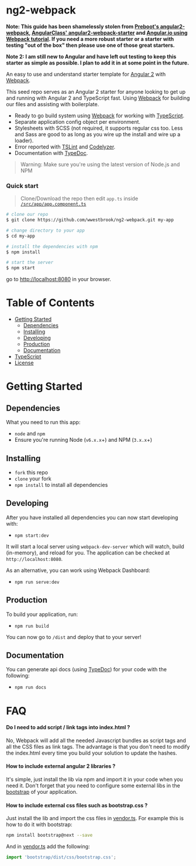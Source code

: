 # ng2-webpack

**Note: This guide has been shamelessly stolen from [Preboot's angular2-webpack](https://github.com/preboot/angular2-webpack), [AngularClass' angular2-webpack-starter](https://github.com/AngularClass/angular2-webpack-starter) and [Angular.io using Webpack tutorial](https://angular.io/docs/ts/latest/guide/webpack.html).  If you need a more robust starter or a starter with testing "out of the box" then please use one of those great starters.**

**Note 2: I am still new to Angular and have left out testing to keep this starter as simple as possible.  I plan to add it in at some point in the future.**

An easy to use and understand starter template for [Angular 2](http://angular.io) with [Webpack](http://webpack.github.io/).

This seed repo serves as an Angular 2 starter for anyone looking to get up and running with Angular 2 and TypeScript fast. Using [Webpack](http://webpack.github.io/) for building our files and assisting with boilerplate. 

* Ready to go build system using [Webpack](https://webpack.github.io/docs/) for working with [TypeScript](http://www.typescriptlang.org/).
* Separate application config object per environment.
* Stylesheets with SCSS (not required, it supports regular css too.  Less and Sass are good to as long as you wire up the install and wire up a loader).
* Error reported with [TSLint](http://palantir.github.io/tslint/) and [Codelyzer](https://github.com/mgechev/codelyzer).
* Documentation with [TypeDoc](http://typedoc.org/).

>Warning: Make sure you're using the latest version of Node.js and NPM

### Quick start

> Clone/Download the repo then edit `app.ts` inside [`/src/app/app.component.ts`](/src/app/app.component.ts)

```bash
# clone our repo
$ git clone https://github.com/wwestbrook/ng2-webpack.git my-app

# change directory to your app
$ cd my-app

# install the dependencies with npm
$ npm install

# start the server
$ npm start
```
go to [http://localhost:8080](http://localhost:8080) in your browser.

# Table of Contents

* [Getting Started](#getting-started)
    * [Dependencies](#dependencies)
    * [Installing](#installing)
    * [Developing](#developing)
    * [Production](#production)
    * [Documentation](#documentation)
* [TypeScript](#typescript)
* [License](#license)

# Getting Started

## Dependencies

What you need to run this app:
* `node` and `npm` 
* Ensure you're running Node (`v6.x.x`+) and NPM (`3.x.x`+)

## Installing

* `fork` this repo
* `clone` your fork
* `npm install` to install all dependencies

## Developing

After you have installed all dependencies you can now start developing with:

* `npm start:dev` 

It will start a local server using `webpack-dev-server` which will watch, build (in-memory), and reload for you. The application can be checked at `http://localhost:8080`.

As an alternative, you can work using Webpack Dashboard:

* `npm run serve:dev`


## Production

To build your application, run:

* `npm run build`

You can now go to `/dist` and deploy that to your server!

## Documentation

You can generate api docs (using [TypeDoc](http://typedoc.org/)) for your code with the following:

* `npm run docs`

# FAQ

#### Do I need to add script / link tags into index.html ?

No, Webpack will add all the needed Javascript bundles as script tags and all the CSS files as link tags. The advantage is that you don't need to modify the index.html every time you build your solution to update the hashes.

#### How to include external angular 2 libraries ?

It's simple, just install the lib via npm and import it in your code when you need it. Don't forget that you need to configure some external libs in the [bootstrap](https://github.com/preboot/angular2-webpack/blob/master/src/main.ts) of your application.

#### How to include external css files such as bootstrap.css ?

Just install the lib and import the css files in [vendor.ts](https://github.com/preboot/angular2-webpack/blob/master/src/vendor.ts). For example this is how to do it with bootstrap:

```sh
npm install bootstrap@next --save
```

And in [vendor.ts](https://github.com/preboot/angular2-webpack/blob/master/src/vendor.ts) add the following:

```ts
import 'bootstrap/dist/css/bootstrap.css';
```